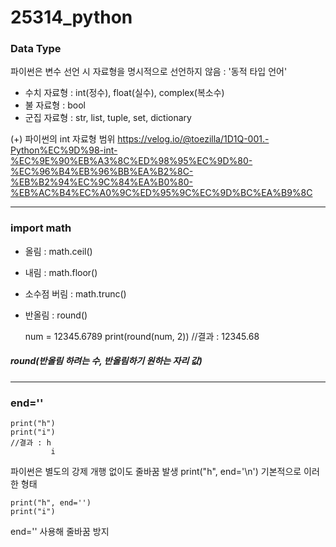 # 25314_python

### Data Type

파이썬은 변수 선언 시 자료형을 명시적으로 선언하지 않음 : '동적 타입 언어'
- 수치 자료형 : int(정수), float(실수), complex(복소수)
- 불 자료형 : bool
- 군집 자료형 : str, list, tuple, set, dictionary

(+) 파이썬의 int 자료형 범위 <https://velog.io/@toezilla/1D1Q-001.-Python%EC%9D%98-int-%EC%9E%90%EB%A3%8C%ED%98%95%EC%9D%80-%EC%96%B4%EB%96%BB%EA%B2%8C-%EB%B2%94%EC%9C%84%EA%B0%80-%EB%AC%B4%EC%A0%9C%ED%95%9C%EC%9D%BC%EA%B9%8C>

******

### import math

- 올림 : math.ceil()
- 내림 : math.floor()
- 소수점 버림 : math.trunc()
- 반올림 : round()

    num = 12345.6789
    print(round(num, 2))
    //결과 : 12345.68
    
##### round(반올림 하려는 수, 반올림하기 원하는 자리 값)


******

### end=''

    print("h")
    print("i")
    //결과 : h
             i

파이썬은 별도의 강제 개행 없이도 줄바꿈 발생
print("h", end='\n') 기본적으로 이러한 형태

    print("h", end='')
    print("i")

end='' 사용해 줄바꿈 방지
